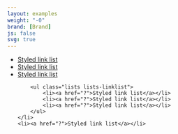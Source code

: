 ```yaml
---
layout: examples
weight: "-0"
brand: [Brand]
js: false
svg: true
---
```


<ul class="lists lists-linklist">
	<li><a href="?">Styled link list</a></li>
	<li><a href="?">Styled link list</a></li>
	<li>
		<a href="?">Styled link list</a>

		<ul class="lists lists-linklist">
			<li><a href="?">Styled link list</a></li>
			<li><a href="?">Styled link list</a></li>
			<li><a href="?">Styled link list</a></li>
		</ul>
	</li>
	<li><a href="?">Styled link list</a></li>
</ul>